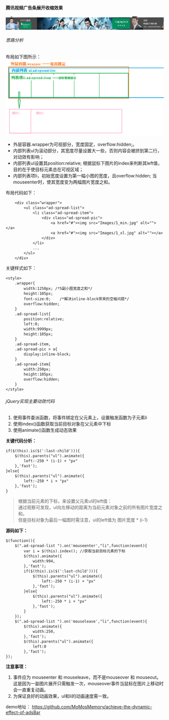 #### 腾讯视频广告条展开收缩效果

![腾讯视频广告条展开效果](腾讯视频广告条展开效果.gif)

###### 思路分析
布局如下图所示：  
![布局图片](layout.png)

- 外层容器.wrapper为可视部分，宽度固定，overflow:hidden;。
- 内部列表ul为滚动部分，其宽度尽量设置大一些，否则内容会被挤到第二行，对动效有影响；
- 内部列表ul设置其position:relative; 根据鼠标下图片的index来判断其left值，目的在于使目标元素总在可视区域；
- 内部列表项li，初始宽度设置为第一幅小图的宽度，且overflow:hidden; 当mouseenter时，使其宽度变为两幅图片宽度之和。

布局代码如下：  

```
    <div class="wrapper">
        <ul class="ad-spread-list">
            <li class="ad-spread-item">
                <div class="ad-spread-pic">
                    <a href="#"><img src="Images/1_min.jpg" alt=""></a>
                    <a href="#"><img src="Images/1_xl.jpg" alt=""></a>
                </div>
            </li>
            ...
        </ul>
    </div>
```
关键样式如下：  

```
<style>
    .wrapper{
        width:1250px; /*5副小图宽度之和*/
        height:105px;
        font-size:0;    /*解决inline-block带来的空格问题*/
        overflow:hidden;
    }
    .ad-spread-list{
        position:relative;
        left:0;
        width:9999px;
        height:105px;
    }
    .ad-spread-item,
    .ad-spread-pic > a{
        display:inline-block;
    }
    .ad-spread-item{
        width:250px;
        height:105px;
        overflow:hidden;
    }
</style>

```

###### jQuery实现主要动效代码
1. 使用事件委派函数，将事件绑定在父元素上，设置触发函数为子元素li
2. 使用index()函数获取当前目标对象在父元素中下标
3. 使用animate()函数生成动态效果

**关键代码分析：**  
```
if($(this).is($(':last-child'))){
    $(this).parents("ul").animate({
        left:-250 * (i-1) + "px"
    },'fast');
}else{
    $(this).parents("ul").animate({
        left:-250 * i + "px"
    },'fast');
}
```
> 根据当前元素的下标，来设置父元素ul的left值：  
> 通过观察可发现，ul向左移动的距离为当前元素对象之前的所有图片宽度之和。   
> 但是目标对象为最后一幅图时需注意，ul的left值为 图片宽度 * (i-1)

**源码如下：**

```
$(function(){
    $(".ad-spread-list ").on('mouseenter',"li",function(event){
        var i = $(this).index(); //获取当前目标元素的下标
        $(this).animate({
            width:994,
        },'fast');
        if($(this).is($(':last-child'))){
            $(this).parents("ul").animate({
                left:-250 * (i-1) + "px"
            },'fast');
        }else{
            $(this).parents("ul").animate({
                left:-250 * i + "px"
            },'fast');
        }
    });
    $(".ad-spread-list ").on('mouseleave',"li",function(event){
        $(this).animate({
            width:250,
        },'fast');
        $(this).parents("ul").animate({
            left:0
        },'fast');
});
```
**注意事项：**  
1. 事件应为 mouseenter 和 mouseleave，而不是mouseover 和 mouseout。这是因为一副图片展开只需触发一次，mouseover事件当鼠标在图片上移动时会一直重复动画。    
2. 为保证良好的动画效果，ul和li的动画速度需一致。


demo地址： https://github.com/MoMosMemory/achieve-the-dynamic-effect-of-adsBar
